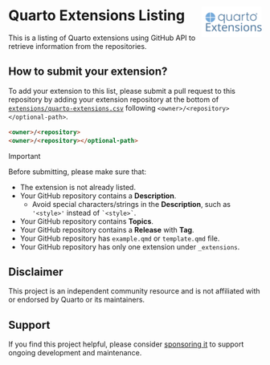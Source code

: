 # Quarto Extensions Listing <img src="assets/media/quarto-extensions.svg" align="right" width="120" alt="Quarto extensions logo"/>

This is a listing of Quarto extensions using GitHub API to retrieve information from the repositories.

## How to submit your extension?

To add your extension to this list, please submit a pull request to this repository by adding your extension repository at the bottom of [`extensions/quarto-extensions.csv`](https://github.com/mcanouil/quarto-extensions/edit/main/extensions/quarto-extensions.csv) following `<owner>/<repository></optional-path>`.

```md
<owner>/<repository>
<owner>/<repository></optional-path>
```

> [!IMPORTANT]
> Before submitting, please make sure that:
>
> - The extension is not already listed.
> - Your GitHub repository contains a **Description**.
>   - Avoid special characters/strings in the **Description**, such as `'<style>'` instead of `` `<style>` ``.
> - Your GitHub repository contains **Topics**.
> - Your GitHub repository contains a **Release** with **Tag**.
> - Your GitHub repository has `example.qmd` or `template.qmd` file.
> - Your GitHub repository has only one extension  under `_extensions`.

## Disclaimer

This project is an independent community resource and is not affiliated with or endorsed by Quarto or its maintainers.

## Support

If you find this project helpful, please consider [sponsoring it](https://github.com/sponsors/mcanouil?o=esb) to support ongoing development and maintenance.
